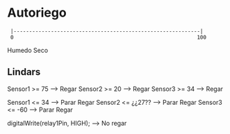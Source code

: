 # Autoriego


     |------------------------------------------------------------|
     0                                                           100
   Humedo                                                        Seco


## Lindars
Sensor1 >= 75 --> Regar
Sensor2 >= 20 --> Regar
Sensor3 >= 34 --> Regar



Sensor1 <= 34 --> Parar Regar
Sensor2 <= ¿¿27?? --> Parar Regar
Sensor3 <= -60 --> Parar Regar



digitalWrite(relay1Pin, HIGH); --> No regar
